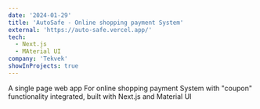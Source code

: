 ```yaml
---
date: '2024-01-29'
title: 'AutoSafe - Online shopping payment System'
external: 'https://auto-safe.vercel.app/'
tech:
  - Next.js
  - MAterial UI
company: 'Tekvek'
showInProjects: true
---
```


A single page web app For online shopping payment System with "coupon" functionality integrated, built with Next.js and Material UI
